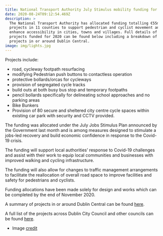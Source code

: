 ```yaml
---
title: National Transport Authority July Stimulus mobility funding for Dublin Central
date: 2020-08-24T09:12:54.469Z
description: >
  The National Transport Authority has allocated funding totalling €55m to 547
  projects in 11 counties to support pedestrian and cyclist movement and to
  enhance accessibility in cities, towns and villages. Full details of the
  projects funded for 2020 can be found below including a breakdown of the
  projects in or around Dublin Central.
image: img/lights.jpg
---
```

Projects include:

* road, cycleway footpath resurfacing
* modifying Pedestrian push buttons to contactless operation
* protective bollards/orcas for cycleways
* provision of segregated cycle tracks
* build outs at both busy bus stop and temporary footpaths
* pencil bollards specifically for delineating school approaches and no parking areas
* Bike Bunkers
* Provision of 80 secure and sheltered city centre cycle spaces within existing car park with security and CCTV provided.

The funding was allocated under the July Jobs Stimulus Plan announced by the Government last month and is among measures designed to stimulate a jobs-led recovery and build economic confidence in response to the Covid-19 crisis.

The funding will support local authorities’ response to Covid-19 challenges and assist with their work to equip local communities and businesses with improved walking and cycling infrastructure.

The funding will also allow for changes to traffic management arrangements to facilitate the reallocation of overall road space to improve facilities and safety for pedestrians and cyclists. 

Funding allocations have been made solely for design and works which can be completed by the end of November 2020. 

A summary of projects in or around Dublin Central can be found [here](/docs/Dublin-Central-NTA-July-Stimulus.pdf).

A full list of the projects across Dublin City Council and other councils can be found [here](/docs/Stimulus-Programme-2020-Allocations.xlsx).

* Image [credit](https://pixabay.com/photos/footbridge-pedestrian-cyclists-49704/)
